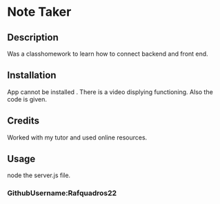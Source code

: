 

# Note Taker

## Description 
 Was a classhomework to learn how to connect backend and front end.  

 ## Installation 
 App cannot be installed . There is a video displying functioning. Also the code is given. 

 ## Credits 
 Worked with my tutor and used online resources. 

 ## Usage 
 node the server.js file. 

 ### GithubUsername:Rafquadros22 
      
    
